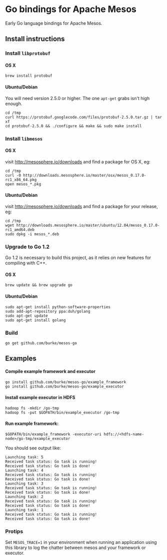 Go bindings for Apache Mesos
========

Early Go language bindings for Apache Mesos.

## Install instructions

### Install `libprotobuf`

#### OS X

    brew install protobuf

#### Ubuntu/Debian

You will need version 2.5.0 or higher. The one `apt-get` grabs isn't high enough.

    cd /tmp
    curl https://protobuf.googlecode.com/files/protobuf-2.5.0.tar.gz | tar xf
    cd protobuf-2.5.0 && ./configure && make && sudo make install

### Install `libmesos`

#### OS X

visit http://mesosphere.io/downloads and find a package for OS X, eg:

    cd /tmp
    curl -O http://downloads.mesosphere.io/master/osx/mesos_0.17.0-rc1_x86_64.pkg
    open mesos_*.pkg

#### Ubuntu/Debian

visit http://mesosphere.io/downloads and find a package for your release, eg:

    cd /tmp
    wget http://downloads.mesosphere.io/master/ubuntu/12.04/mesos_0.17.0-rc1_amd64.deb
    sudo dpkg -i mesos_*.deb

### Upgrade to Go 1.2

Go 1.2 is necessary to build this project, as it relies on new features for compiling with C++.

#### OS X

    brew update && brew upgrade go

#### Ubuntu/Debian

    sudo apt-get install python-software-properties
    sudo add-apt-repository ppa:duh/golang
    sudo apt-get update
    sudo apt-get install golang

### Build

    go get github.com/burke/mesos-go

## Examples

#### Compile example framework and executor

    go install github.com/burke/mesos-go/example_framework
    go install github.com/burke/mesos-go/example_executor

#### Install example executor in HDFS

    hadoop fs -mkdir /go-tmp
    hadoop fs -put $GOPATH/bin/example_executor /go-tmp

#### Run example framework:

    $GOPATH/bin/example_framework -executor-uri hdfs://<hdfs-name-node>/go-tmp/example_executor

You should see output like:

    Launching task: 5
    Received task status: Go task is running!
    Received task status: Go task is done!
    Launching task: 4
    Received task status: Go task is running!
    Received task status: Go task is done!
    Launching task: 3
    Received task status: Go task is running!
    Received task status: Go task is done!
    Launching task: 2
    Received task status: Go task is running!
    Received task status: Go task is done!
    Launching task: 1
    Received task status: Go task is running!
    Received task status: Go task is done!

### Protips

Set `MESOS_TRACE=1` in your environment when running an application using this library to log the chatter between mesos and your framework or executor.
